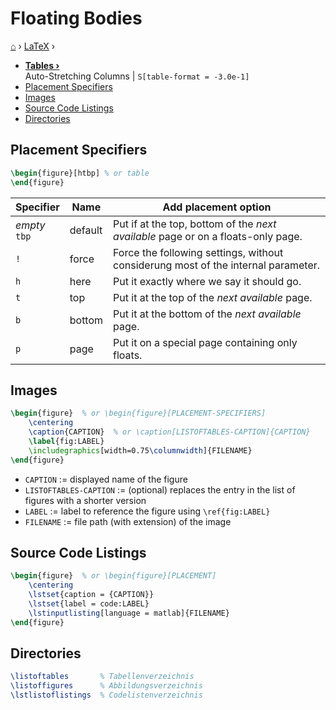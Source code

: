 # Floating Bodies
[⌂](../README.md) › [LaTeX](../README.md#latex) ›
- **[Tables ›](tables.md)**  
    Auto-Stretching Columns | `S[table-format = -3.0e-1]`
- [Placement Specifiers](#placement-specifiers)
- [Images](#images)
- [Source Code Listings](#source-code-listings)
- [Directories](#directories)

## Placement Specifiers

```latex
\begin{figure}[htbp] % or table
\end{figure}
```


| Specifier          | Name    | Add placement option                                                              |
| ------------------ | ------- | --------------------------------------------------------------------------------- |
| _empty_ <br> `tbp` | default | Put if at the top, bottom of the _next available_ page or on a floats-only page.  |
| `!`                | force   | Force the following settings, without considerung most of the internal parameter. |
| `h`                | here    | Put it exactly where we say it should go.                                         |
| `t`                | top     | Put it at the top of the _next available_ page.                                   |
| `b`                | bottom  | Put it at the bottom of the _next available_ page.                                |
| `p`                | page    | Put it on a special page containing only floats.                                  |


## Images

```latex
\begin{figure}  % or \begin{figure}[PLACEMENT-SPECIFIERS]
    \centering
    \caption{CAPTION}  % or \caption[LISTOFTABLES-CAPTION]{CAPTION}
    \label{fig:LABEL}
    \includegraphics[width=0.75\columnwidth]{FILENAME}
\end{figure}
```

- `CAPTION` := displayed name of the figure
- `LISTOFTABLES-CAPTION` := (optional) replaces the entry in the list of figures with a shorter version
- `LABEL` := label to reference the figure using `\ref{fig:LABEL}`
- `FILENAME` := file path (with extension) of the image 

## Source Code Listings
```latex
\begin{figure}  % or \begin{figure}[PLACEMENT]
    \centering
    \lstset{caption = {CAPTION}}
    \lstset{label = code:LABEL}
    \lstinputlisting[language = matlab]{FILENAME}
\end{figure}
```

## Directories

```latex
\listoftables       % Tabellenverzeichnis
\listoffigures      % Abbildungsverzeichnis
\lstlistoflistings  % Codelistenverzeichnis
```